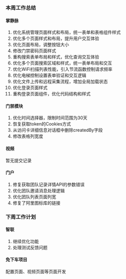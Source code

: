 ### 本周工作总结

#### 掌静脉

1. 优化系统管理页面样式和布局，统一表单和表格组件样式
2. 优化多个页面样式和布局，提升用户交互体验
3. 优化页面布局，调整按钮大小
4. 修改门禁密码页面样式
5. 重构搜索表单布局和样式，优化查询交互体验
6. 优化多个页面搜索区域和样式，统一表单布局和交互
7. 优化WiFi扫描列表性能，引入节流函数控制请求频率
8. 优化电梯控制设置表单验证和交互逻辑
9. 优化文件上传和远程采集流程，增加全局加载状态
10. 优化登录页面样式
11. 重构登录页面组件，优化代码结构和样式

#### 门禁模块

1. 优化时间选择器，限制时间范围为30天
2. 恢复获取token的Cookies方式
3. 从访问卡详细信息对话框中删除createdBy字段
4. 修改表格列宽度

#### 视频

暂无提交记录

#### 门户

1. 修复获取团队记录详情API的参数错误
2. 优化团队邀请消息处理逻辑
3. 优化团队列表页面列宽
4. 修复了阿里图标库的链接

### 下周工作计划

#### 智联

1. 继续优化功能
2. 处理测试反馈问题

#### 免下车项目
配置页面、视频页面等页面开发
